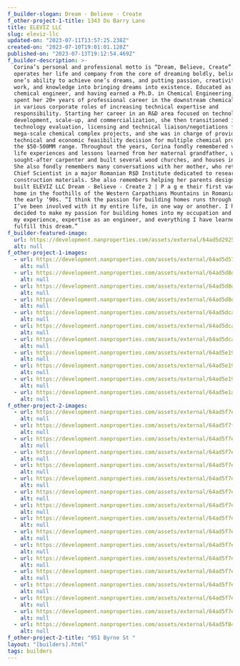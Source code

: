 ```yaml
---
f_builder-slogan: Dream - Believe - Create
f_other-project-1-title: 1343 Du Barry Lane
title: ELEVIZ LLC
slug: eleviz-llc
updated-on: "2023-07-11T13:57:25.238Z"
created-on: "2023-07-10T19:01:01.128Z"
published-on: "2023-07-13T19:12:54.469Z"
f_builder-description: >-
  Corina’s personal and professional motto is “Dream, Believe, Create”. She
  operates her life and company from the core of dreaming boldly, believing in
  one’s ability to achieve one’s dreams, and putting passion, creativity, hard
  work, and knowledge into bringing dreams into existence. Educated as a
  chemical engineer, and having earned a Ph.D. in Chemical Engineering, Corina
  spent her 20+ years of professional career in the downstream chemical industry
  in various corporate roles of increasing technical expertise and
  responsibility. Starting her career in an R&D area focused on technology
  development, scale-up, and commercialization, she then transitioned into
  technology evaluation, licensing and technical liaison/negotiations for
  mega-scale chemical complex projects, and she was in charge of providing the
  technical and economic feasibility decision for multiple chemical processes in
  the $50-500MM range. Throughout the years, Corina fondly remembered various
  life experiences and lessons learned from her maternal grandfather, who was a
  sought-after carpenter and built several wood churches, and houses in Romania.
  She also fondly remembers many conversations with her mother, who retired as a
  Chief Scientist in a major Romanian R$D Institute dedicated to researching new
  construction materials. She also remembers helping her parents design and
  built ELEVIZ LLC Dream - Believe - Create 2 | P a g e their first vacation
  home in the foothills of the Western Carpathians Mountains in Romania, back in
  the early ‘90s. “I think the passion for building homes runs through my veins,
  I’ve been involved with it my entire life, in one way or another. I have now
  decided to make my passion for building homes into my occupation and utilize
  my experience, expertise as an engineer, and everything I have learned to
  fulfill this dream.”
f_builder-featured-image:
  url: https://development.nanproperties.com/assets/external/64ad5d29251e637b3f3afece_featured20image.jpeg
  alt: null
f_other-project-1-images:
  - url: https://development.nanproperties.com/assets/external/64ad5d57b5f31b531b3d416a_134320duberry.jpeg
    alt: null
  - url: https://development.nanproperties.com/assets/external/64ad5d8dbf92be38d7714305_img-21.jpeg
    alt: null
  - url: https://development.nanproperties.com/assets/external/64ad5d8d23f65009ccf38ae0_dube.jpeg
    alt: null
  - url: https://development.nanproperties.com/assets/external/64ad5d8de750561321cd2589_dub.jpeg
    alt: null
  - url: https://development.nanproperties.com/assets/external/64ad5dcae750561321cd50fa_kilhdbfc.jpeg
    alt: null
  - url: https://development.nanproperties.com/assets/external/64ad5dcae750561321cd510c_office.jpeg
    alt: null
  - url: https://development.nanproperties.com/assets/external/64ad5dcae750561321cd50eb_lr.jpeg
    alt: null
  - url: https://development.nanproperties.com/assets/external/64ad5e196d27119ca2610282_vlanvjf.jpeg
    alt: null
  - url: https://development.nanproperties.com/assets/external/64ad5e194fde4468bbf3f9c2_duinfrdv.jpeg
    alt: null
  - url: https://development.nanproperties.com/assets/external/64ad5e19db501ad5dac4a75d_duberyy.jpeg
    alt: null
  - url: https://development.nanproperties.com/assets/external/64ad5e1aff49a85bfb35c8e3_duberyyy.jpeg
    alt: null
f_other-project-2-images:
  - url: https://development.nanproperties.com/assets/external/64ad5f7ebe1df5d46ba94d9d_by17.jpeg
    alt: null
  - url: https://development.nanproperties.com/assets/external/64ad5f7f85c622c63b1faf92_bye14.jpeg
    alt: null
  - url: https://development.nanproperties.com/assets/external/64ad5f7ed74561e789f19dfa_by13.jpeg
    alt: null
  - url: https://development.nanproperties.com/assets/external/64ad5f7ebe1df5d46ba94d8e_byn12.jpeg
    alt: null
  - url: https://development.nanproperties.com/assets/external/64ad5f7ee77dee008f97544b_by12.jpeg
    alt: null
  - url: https://development.nanproperties.com/assets/external/64ad5f7e7ca57b49e26a0672_by11.jpeg
    alt: null
  - url: https://development.nanproperties.com/assets/external/64ad5f7ec2f2b17282e28468_nyrne10.jpeg
    alt: null
  - url: https://development.nanproperties.com/assets/external/64ad5f7ec2f2b17282e28448_byn9.jpeg
    alt: null
  - url: https://development.nanproperties.com/assets/external/64ad5f7ef078ec94d6556f9c_bun8.jpeg
    alt: null
  - url: https://development.nanproperties.com/assets/external/64ad5f7ee77dee008f97543c_byrn7.jpeg
    alt: null
  - url: https://development.nanproperties.com/assets/external/64ad5f7e585923fae3a8d903_byen6.jpeg
    alt: null
  - url: https://development.nanproperties.com/assets/external/64ad5f7ed74561e789f19e1f_byrne5.jpeg
    alt: null
  - url: https://development.nanproperties.com/assets/external/64ad5f7e585923fae3a8d8e1_byrne204.jpeg
    alt: null
  - url: https://development.nanproperties.com/assets/external/64ad5f7e0881a860ba06088b_byrne203.jpeg
    alt: null
  - url: https://development.nanproperties.com/assets/external/64ad5f7ee77dee008f97545a_byrne202.jpeg
    alt: null
  - url: https://development.nanproperties.com/assets/external/64ad5f7e585923fae3a8d8c1_byrne201.jpeg
    alt: null
  - url: https://development.nanproperties.com/assets/external/64ad5f84ff08de38f942a9bc_byrne.jpeg
    alt: null
f_other-project-2-title: "951 Byrne St "
layout: "[builders].html"
tags: builders
---
```

